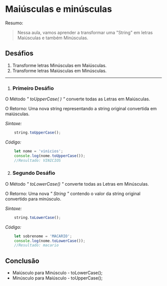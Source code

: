 # Maiúsculas e minúsculas

Resumo:

> Nessa aula, vamos aprender a transformar uma "String" em letras Maiúsculas e também Minúsculas.

## Desáfios

1. Transforme letras Minúsculas em Maiúsculas.
2. Transforme letras Maiúsculas em Minúsculas.

---

1. ### Primeiro Desáfio

O Método *" toUpperCase( ) "* converte todas as Letras em  Maiúsculas.

O Retorno: Uma nova string representando a string original convertida em maiúsculas.

*Sintaxe:*

```js
    string.toUpperCase();
```

*Código:*

```js
    let nome = 'vinicios';
    console.log(nome.toUpperCase());
    //Resultado: VINICIOS
```

2. ### Segundo Desáfio

O Método *" toLowerCase() "* converte todas as Letras em Minúsculas.

O Retorno: Uma nova *" String "* contendo o valor da string original convertido para minúsculo.

*Sintaxe:*

```js
    string.toLowerCase();
```

*Código:*

```js
    let sobrenome = 'MACARIO';
    console.log(nome.toLowerCase());
    //Resultado: macario
```

## Conclusão

- Maiúsculo para Minúsculo - toLowerCase();
- Minúsculo para Maiúsculo - toUpperCase();